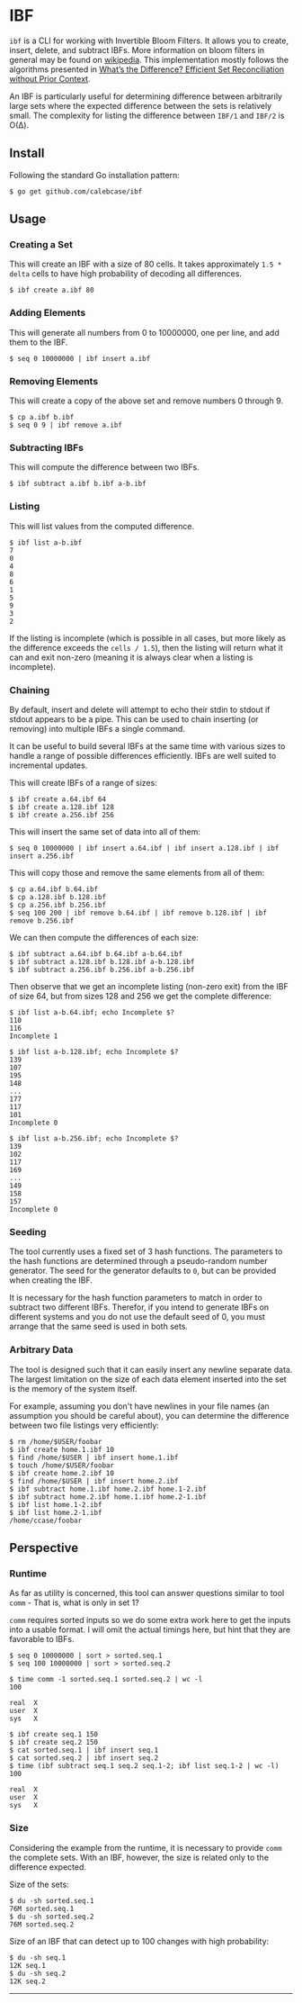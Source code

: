 # IBF

`ibf` is a CLI for working with Invertible Bloom Filters. It allows you to
create, insert, delete, and subtract IBFs. More information on bloom filters in
general may be found on [wikipedia][bloom filters]. This implementation mostly
follows the algorithms presented in [What’s the Difference?  Efficient Set
Reconciliation without Prior Context][whats the difference].

An IBF is particularly useful for determining difference between arbitrarily
large sets where the expected difference between the sets is relatively small.
The complexity for listing the difference between `IBF/1` and `IBF/2` is O(Δ).

## Install

Following the standard Go installation pattern:

```
$ go get github.com/calebcase/ibf
```

## Usage

### Creating a Set

This will create an IBF with a size of 80 cells. It takes approximately `1.5 *
delta` cells to have high probability of decoding all differences.

```
$ ibf create a.ibf 80
```

### Adding Elements

This will generate all numbers from 0 to 10000000, one per line, and add them
to the IBF.

```
$ seq 0 10000000 | ibf insert a.ibf
```

### Removing Elements

This will create a copy of the above set and remove numbers 0 through 9.

```
$ cp a.ibf b.ibf
$ seq 0 9 | ibf remove a.ibf
```

### Subtracting IBFs

This will compute the difference between two IBFs.

```
$ ibf subtract a.ibf b.ibf a-b.ibf
```

### Listing

This will list values from the computed difference.

```
$ ibf list a-b.ibf
7
0
4
8
6
1
5
9
3
2
```

If the listing is incomplete (which is possible in all cases, but more likely
as the difference exceeds the `cells / 1.5`), then the listing will return what
it can and exit non-zero (meaning it is always clear when a listing is
incomplete).

### Chaining

By default, insert and delete will attempt to echo their stdin to stdout if
stdout appears to be a pipe. This can be used to chain inserting (or removing)
into multiple IBFs a single command.

It can be useful to build several IBFs at the same time with various sizes to
handle a range of possible differences efficiently. IBFs are well suited to
incremental updates.

This will create IBFs of a range of sizes:

```
$ ibf create a.64.ibf 64
$ ibf create a.128.ibf 128
$ ibf create a.256.ibf 256
```

This will insert the same set of data into all of them:

```
$ seq 0 10000000 | ibf insert a.64.ibf | ibf insert a.128.ibf | ibf insert a.256.ibf
```

This will copy those and remove the same elements from all of them:

```
$ cp a.64.ibf b.64.ibf
$ cp a.128.ibf b.128.ibf
$ cp a.256.ibf b.256.ibf
$ seq 100 200 | ibf remove b.64.ibf | ibf remove b.128.ibf | ibf remove b.256.ibf
```

We can then compute the differences of each size:

```
$ ibf subtract a.64.ibf b.64.ibf a-b.64.ibf
$ ibf subtract a.128.ibf b.128.ibf a-b.128.ibf
$ ibf subtract a.256.ibf b.256.ibf a-b.256.ibf
```

Then observe that we get an incomplete listing (non-zero exit) from the IBF of
size 64, but from sizes 128 and 256 we get the complete difference:

```
$ ibf list a-b.64.ibf; echo Incomplete $?
110
116
Incomplete 1
```

```
$ ibf list a-b.128.ibf; echo Incomplete $?
139
107
195
148
...
177
117
101
Incomplete 0
```

```
$ ibf list a-b.256.ibf; echo Incomplete $?
139
102
117
169
...
149
158
157
Incomplete 0
```

### Seeding

The tool currently uses a fixed set of 3 hash functions. The parameters to the
hash functions are determined through a pseudo-random number generator. The
seed for the generator defaults to `0`, but can be provided when creating the
IBF.

It is necessary for the hash function parameters to match in order to subtract
two different IBFs. Therefor, if you intend to generate IBFs on different
systems and you do not use the default seed of 0, you must arrange that the
same seed is used in both sets.

### Arbitrary Data

The tool is designed such that it can easily insert any newline separate data.
The largest limitation on the size of each data element inserted into the set
is the memory of the system itself.

For example, assuming you don't have newlines in your file names (an assumption
you should be careful about), you can determine the difference between two file
listings very efficiently:

```
$ rm /home/$USER/foobar
$ ibf create home.1.ibf 10
$ find /home/$USER | ibf insert home.1.ibf
$ touch /home/$USER/foobar
$ ibf create home.2.ibf 10
$ find /home/$USER | ibf insert home.2.ibf
$ ibf subtract home.1.ibf home.2.ibf home.1-2.ibf
$ ibf subtract home.2.ibf home.1.ibf home.2-1.ibf
$ ibf list home.1-2.ibf
$ ibf list home.2-1.ibf
/home/ccase/foobar
```

## Perspective

### Runtime

As far as utility is concerned, this tool can answer questions similar to tool
`comm` - That is, what is only in set 1?

`comm` requires sorted inputs so we do some extra work here to get the inputs
into a usable format. I will omit the actual timings here, but hint that they
are favorable to IBFs.

```
$ seq 0 10000000 | sort > sorted.seq.1
$ seq 100 10000000 | sort > sorted.seq.2
```

```
$ time comm -1 sorted.seq.1 sorted.seq.2 | wc -l
100

real  X
user  X
sys   X
```

```
$ ibf create seq.1 150
$ ibf create seq.2 150
$ cat sorted.seq.1 | ibf insert seq.1
$ cat sorted.seq.2 | ibf insert seq.2
$ time (ibf subtract seq.1 seq.2 seq.1-2; ibf list seq.1-2 | wc -l)
100

real  X
user  X
sys   X
```

### Size

Considering the example from the runtime, it is necessary to provide `comm` the
complete sets. With an IBF, however, the size is related only to the difference
expected.

Size of the sets:

```
$ du -sh sorted.seq.1
76M sorted.seq.1
$ du -sh sorted.seq.2
76M sorted.seq.2
```

Size of an IBF that can detect up to 100 changes with high probability:

```
$ du -sh seq.1
12K seq.1
$ du -sh seq.2
12K seq.2
```

---

[bloom filters]: https://en.wikipedia.org/wiki/Bloom_filter
[whats the difference]: https://www.ics.uci.edu/~eppstein/pubs/EppGooUye-SIGCOMM-11.pdf
